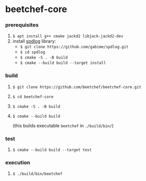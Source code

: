 # beetchef-core

### prerequisites

1. `$ apt install g++ cmake jackd2 libjack-jackd2-dev`
2. install [spdlog](https://github.com/gabime/spdlog) library: 
    - `$ git clone https://github.com/gabime/spdlog.git`
    - `$ cd spdlog`
    - `$ cmake -S . -B build`
    - `$ cmake --build build --target install`

### build

1. `$ git clone https://github.com/beetchef/beetchef-core.git`
2. `$ cd beetchef-core`
3. `$ cmake -S . -B build`
4. `$ cmake --build build`

    (this builds executable `beetchef` in `./build/bin/`)

### test

1. `$ cmake --build build --target test`

### execution

1. `$ ./build/bin/beetchef`
